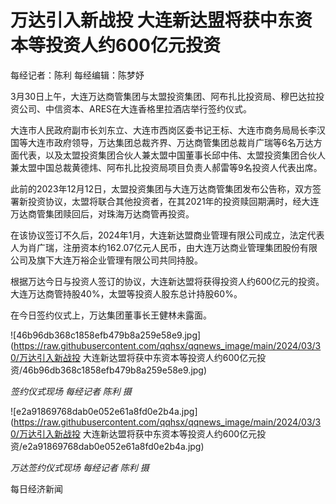 # 万达引入新战投 大连新达盟将获中东资本等投资人约600亿元投资

每经记者：陈利 每经编辑：陈梦妤

3月30日上午，大连万达商管集团与太盟投资集团、阿布扎比投资局、穆巴达拉投资公司、中信资本、ARES在大连香格里拉酒店举行签约仪式。

大连市人民政府副市长刘东立、大连市西岗区委书记王标、大连市商务局局长李汉国等大连市政府领导，万达集团总裁齐界、万达商管集团总裁肖广瑞等6名万达方面代表，以及太盟投资集团合伙人兼太盟中国董事长邱中伟、太盟投资集团合伙人兼太盟中国总裁黄德炜、阿布扎比投资局项目负责人郝雷等9名投资人代表出席。

此前的2023年12月12日，太盟投资集团与大连万达商管集团发布公告称，双方签署新投资协议，太盟将联合其他投资者，在其2021年的投资赎回期满时，经大连万达商管集团赎回后，对珠海万达商管再投资。

在该协议签订不久后，2024年1月，大连新达盟商业管理有限公司成立，法定代表人为肖广瑞，注册资本约162.07亿元人民币，由大连万达商业管理集团股份有限公司及旗下大连万裕企业管理有限公司共同持股。

根据万达今日与投资人签订的协议，大连新达盟将获得投资人约600亿元的投资。大连万达商管持股40%，太盟等投资人股东总计持股60%。

在今日签约仪式上，万达集团董事长王健林未露面。

![46b96db368c1858efb479b8a259e58e9.jpg](https://raw.githubusercontent.com/qqhsx/qqnews_image/main/2024/03/30/万达引入新战投 大连新达盟将获中东资本等投资人约600亿元投资/46b96db368c1858efb479b8a259e58e9.jpg)

_签约仪式现场 每经记者 陈利 摄_

![e2a91869768dab0e052e61a8fd0e2b4a.jpg](https://raw.githubusercontent.com/qqhsx/qqnews_image/main/2024/03/30/万达引入新战投 大连新达盟将获中东资本等投资人约600亿元投资/e2a91869768dab0e052e61a8fd0e2b4a.jpg)

_万达签约仪式现场 每经记者 陈利 摄_

每日经济新闻


